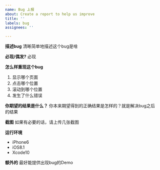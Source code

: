 ```yaml
---
name: Bug 上报
about: Create a report to help us improve
title: ''
labels: bug
assignees: ''

---
```


**描述bug**
清晰简单地描述这个bug是啥

**必现/偶发?**
必现

**怎么样重现这个bug**
1. 显示哪个页面
2. 点击哪个位置
3. 滚动到哪个位置
4. 发生了什么错误

**你期望的结果是什么？**
你本来期望得到的正确结果是怎样的？就是解决bug之后的结果

**截图**
如果有必要的话，请上传几张截图

**运行环境**
 - iPhone6
 - iOS8.1
 - Xcode10

**额外的**
最好能提供出现bug的Demo
